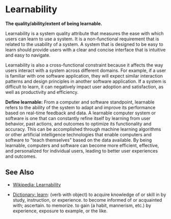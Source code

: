 # Learnability

**The quality/ability/extent of being learnable.**

<span data-chatgpt-prompt="explain learnability (system quality attribute, non-functional requirement, cross-functional constraint )">

Learnability is a system quality attribute that measures the ease with which users can learn to use a system. It is a non-functional requirement that is related to the usability of a system. A system that is designed to be easy to learn should provide users with a clear and concise interface that is intuitive and easy to navigate.

Learnability is also a cross-functional constraint because it affects the way users interact with a system across different domains. For example, if a user is familiar with one software application, they will expect similar interaction patterns and design principles in another software application. If a system is difficult to learn, it can negatively impact user adoption and satisfaction, as well as productivity and efficiency.


</span>

**Define learnable:** <span data-chatgpt-prompt="define learnable (computers and software)">From a computer and software standpoint, learnable refers to the ability of the system to adapt and improve its performance based on real-time feedback and data. A learnable computer system or software is one that can constantly refine itself by learning from user behavior, past actions, and outcomes to optimize its functionality and accuracy. This can be accomplished through machine learning algorithms or other artificial intelligence technologies that enable computers and software to "teach themselves" based on the data available. By being learnable, computers and software can become more efficient, effective, and personalized for individual users, leading to better user experiences and outcomes.

## See Also

* [Wikipedia: Learnability](https://wikipedia.org/wiki/Learnability)

* [Dictionary: learn](https://www.dictionary.com/browse/learn): (verb with object) to acquire knowledge of or skill in by study, instruction, or experience. to become informed of or acquainted with; ascertain. to memorize. to gain (a habit, mannerism, etc.) by experience, exposure to example, or the like.
</span>

